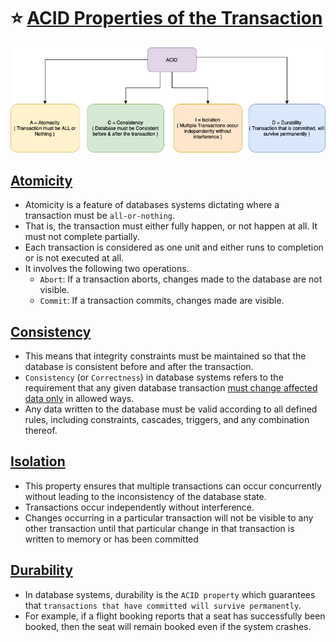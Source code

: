 # :star: [ACID Properties of the Transaction](https://www.geeksforgeeks.org/acid-properties-in-dbms/)

![img.png](../10_Others_assests/ACID_Property_DBMS.drawio.png)

## [Atomicity](https://www.geeksforgeeks.org/acid-properties-in-dbms/)
- Atomicity is a feature of databases systems dictating where a transaction must be `all-or-nothing`.
- That is, the transaction must either fully happen, or not happen at all. It must not complete partially.
- Each transaction is considered as one unit and either runs to completion or is not executed at all.
- It involves the following two operations.
    - `Abort`: If a transaction aborts, changes made to the database are not visible.
    - `Commit`: If a transaction commits, changes made are visible.

## [Consistency](https://www.geeksforgeeks.org/acid-properties-in-dbms/)
- This means that integrity constraints must be maintained so that the database is consistent before and after the transaction.
- `Consistency` (or `Correctness`) in database systems refers to the requirement that any given database transaction [must change affected data only](https://en.wikipedia.org/wiki/Consistency_(database_systems)) in allowed ways.
- Any data written to the database must be valid according to all defined rules, including constraints, cascades, triggers, and any combination thereof.

## [Isolation](https://www.geeksforgeeks.org/acid-properties-in-dbms/)
- This property ensures that multiple transactions can occur concurrently without leading to the inconsistency of the database state.
- Transactions occur independently without interference.
- Changes occurring in a particular transaction will not be visible to any other transaction until that particular change in that transaction is written to memory or has been committed

## [Durability](https://en.wikipedia.org/wiki/Durability)
- In database systems, durability is the `ACID property` which guarantees that `transactions that have committed will survive permanently`.
- For example, if a flight booking reports that a seat has successfully been booked, then the seat will remain booked even if the system crashes.